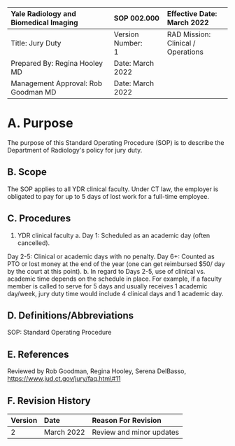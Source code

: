| Yale Radiology and Biomedical Imaging | SOP 002.000 | Effective Date: <br> March 2022 |
| :-- | :-- | :-- |
| Title: Jury Duty | Version Number: <br> 1 | RAD Mission: Clinical / <br> Operations |
| Prepared By: Regina Hooley MD | Date: March 2022 |  |
| Management Approval: Rob Goodman MD | Date: March 2022 |  |

# A. Purpose 

The purpose of this Standard Operating Procedure (SOP) is to describe the Department of Radiology's policy for jury duty.

## B. Scope

The SOP applies to all YDR clinical faculty. Under CT law, the employer is obligated to pay for up to 5 days of lost work for a full-time employee.

## C. Procedures

1. YDR clinical faculty
a. Day 1: Scheduled as an academic day (often cancelled).

Day 2-5: Clinical or academic days with no penalty.
Day 6+: Counted as PTO or lost money at the end of the year (one can get reimbursed $\$ 50 /$ day by the court at this point).
b. In regard to Days 2-5, use of clinical vs. academic time depends on the schedule in place. For example, if a faculty member is called to serve for 5 days and usually receives 1 academic day/week, jury duty time would include 4 clinical days and 1 academic day.

## D. Definitions/Abbreviations

SOP: Standard Operating Procedure

## E. References

Reviewed by Rob Goodman, Regina Hooley, Serena DelBasso, https://www.jud.ct.gov/jury/faq.htm\#11

## F. Revision History

| Version | Date | Reason For Revision |
| :-- | :-- | :-- |
| 2 | March 2022 | Review and minor updates |